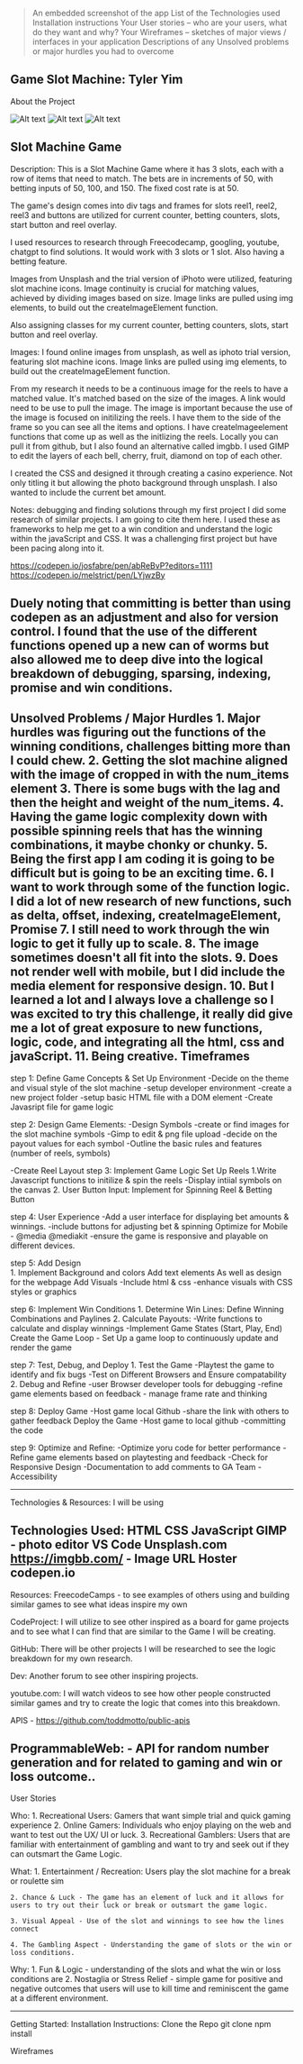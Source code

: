  >An embedded screenshot of the app
 >List of the Technologies used
 >Installation instructions
 >Your User stories – who are your users, what do they want and why?
 >Your Wireframes – sketches of major views / interfaces in your application
 >Descriptions of any Unsolved problems or major hurdles you had to overcome

Game Slot Machine:
Tyler Yim
---------------------------------------------------------------------------------------------------------

About the Project

![Alt text](image.png)
![Alt text](image-1.png)
![Alt text](image-3.png)

Slot Machine Game
---------------------------------------------------------------------------------------------------------
Description:
This is a Slot Machine Game where it has 3 slots, each with a row of items that need to match. The bets are in increments of 50, with betting inputs of 50, 100, and 150. The fixed cost rate is at 50. 


The game's design comes into div tags and frames for slots reel1, reel2, reel3 and buttons are utilized for current counter, betting counters, slots, start button and reel overlay.

I used resources to research through Freecodecamp, googling, youtube, chatgpt to find solutions. It would work with 3 slots or 1 slot. Also having a betting feature.  

Images from Unsplash and the trial version of iPhoto were utilized, featuring slot machine icons. Image continuity is crucial for matching values, achieved by dividing images based on size. Image links are pulled using img elements, to build out the createImageElement function.

Also assigning classes for my current counter, betting counters, slots, start button and reel overlay. 

Images: 
I found online images from unsplash, as well as iphoto trial version, featuring slot machine icons. Image links are pulled using img elements, to build out the createImageElement function.

From my research it needs to be a continuous image for the reels to have a matched value. It's matched based on the size of the images. A link would need to be use to pull the image. The image is important because the use of the image is focused on initilizing the reels. I have them to the side of the frame so you can see all the items and options. I have createImageelement functions that come up as well as the initlizing the reels. Locally you can pull it from github, but I also found an alternative called imgbb. I used GIMP to edit the layers of each bell, cherry, fruit, diamond on top of each other.

I created the CSS and designed it through creating a casino experience. Not only titling it but allowing the photo background through unsplash. I also wanted to include the current bet amount. 

Notes: debugging and finding solutions through my first project I did some research of similar projects. I am going to cite them here. I used these as frameworks to help me get to a win condition and understand the logic within the javaScript and CSS. It was a challenging first project but have been pacing along into it.

https://codepen.io/josfabre/pen/abReBvP?editors=1111
https://codepen.io/melstrict/pen/LYjwzBy

Duely noting that committing is better than using codepen as an adjustment and also for version control. I found that the use of the different functions opened up a new can of worms but also allowed me to deep dive into the logical breakdown of debugging, sparsing, indexing, promise and win conditions. 
---------------------------------------------------------------------------------------------------------


Unsolved Problems / Major Hurdles
    1. Major hurdles was figuring out the functions of the winning conditions, challenges bitting more than I could chew. 
    2. Getting the slot machine aligned with the image of cropped in with the num_items element
    3. There is some bugs with the lag and then the height and weight of the num_items.
    4. Having the game logic complexity down with possible spinning reels that has the winning combinations, it maybe chonky or chunky.
    5. Being the first app I am coding it is going to be difficult but is going to be an exciting time. 
    6. I want to work through some of the function logic. I did a lot of new research of new functions, such as delta, offset, indexing, createImageElement, Promise
    7. I still need to work through the win logic to get it fully up to scale.
    8. The image sometimes doesn't all fit into the slots. 
    9. Does not render well with mobile, but I did include the media element for responsive design. 
    10. But I learned a lot and I always love a challenge so I was excited to try this challenge, it really did give me a lot of great exposure to new functions, logic, code, and integrating all the html, css and javaScript. 
    11. Being creative. 
Timeframes
---------------------------------------------------------------------------------------------------------

step 1: Define Game Concepts & Set Up Environment
    -Decide on the theme and visual style of the slot machine
    -setup developer environment
    -create a new project folder
    -setup basic HTML file with a DOM element
    -Create Javasript file for game logic

step 2: Design Game Elements:
-Design Symbols
    -create or find images for the slot machine symbols
    -Gimp to edit & png file upload
    -decide on the payout values for each symbol
        -Outline the basic rules and features (number of reels, symbols)

-Create Reel Layout 
step 3: Implement Game Logic
    Set Up Reels
    1.Write Javascript functions to initilize & spin the reels
    -Display intiial symbols on the canvas
    2. User Button Input:
    Implement for Spinning Reel & Betting Button

step 4: User Experience 
    -Add a user interface for displaying bet amounts & winnings.
    -include buttons for adjusting bet & spinning
    Optimize for Mobile - @media @mediakit
    -ensure the game is responsive and playable on different devices.

step 5: Add Design    
    1. Implement Background and colors 
    Add text elements 
    As well as design for the webpage
    Add Visuals
    -Include html & css
    -enhance visuals with CSS styles or graphics
    
step 6: Implement Win Conditions
    1. Determine Win Lines:
    Define Winning Combinations and Paylines
    2. Calculate Payouts:
    -Write functions to calculate and display winnings
    -Implement Game States (Start, Play, End)
        Create the Game Loop
    - Set Up a game loop to continuously update and render the game 


step 7: Test, Debug, and Deploy
    1. Test the Game
    -Playtest the game to identify and fix bugs
    -Test on Different Browsers and Ensure compatability 
    2. Debug and Refine
    -user Browser developer tools for debugging
    -refine game elements based on feedback
    - manage frame rate and thinking

step 8: Deploy Game
    -Host game local Github
    -share the link with others to gather feedback
    Deploy the Game
    -Host game to local github
    -committing the code
    

step 9: Optimize and Refine:
    -Optimize yoru code for better performance
    -Refine game elements based on playtesting and feedback
    -Check for Responsive Design
    -Documentation to add comments to GA Team
    -Accessibility

---------------------------------------------------------------------------------------------------------

Technologies & Resources: I will be using

Technologies Used:
HTML
CSS
JavaScript
GIMP - photo editor
VS Code
Unsplash.com
https://imgbb.com/ - Image URL Hoster
codepen.io
---------------------------------------------------------------------------------------------------------

Resources: 
FreecodeCamps - to see examples of others using and building similar games to see what ideas inspire my own

CodeProject: I will utilize to see other inspired as a board for game projects and to see what I can find that are similar to the Game I will be creating.

GitHub: There will be other projects I will be researched to see the logic breakdown for my own research.

Dev: Another forum to see other inspiring projects.

youtube.com: I will watch videos to see how other people constructed similar games and try to create the logic that comes into this breakdown. 

APIS - https://github.com/toddmotto/public-apis

ProgrammableWeb: - API for random number generation and for related to gaming and win or loss outcome.. 
---------------------------------------------------------------------------------------------------------



User Stories

Who: 
    1. Recreational Users: Gamers that want  simple trial and quick gaming experience
    2. Online Gamers: Individuals who enjoy playing on the web and want to test out the UX/ UI or luck.
    3. Recreational Gamblers: Users that are familiar with entertainment of gambling and want to try and seek out if they can outsmart the Game Logic.

What: 
    1. Entertainment / Recreation: Users play the slot machine for a break or roulette sim
    
    2. Chance & Luck - The game has an element of luck and it allows for users to try out their luck or break or outsmart the game logic.

    3. Visual Appeal - Use of the slot and winnings to see how the lines connect

    4. The Gambling Aspect - Understanding the game of slots or the win or loss conditions.

Why:
    1. Fun & Logic - understanding of the slots and what the win or loss conditions are
    2. Nostaglia or Stress Relief  - simple game for positive and negative outcomes that users will use to kill time and reminiscent the game at a different environment.  

---------------------------------------------------------------------------------------------------------

Getting Started: 
Installation Instructions:
Clone the Repo
git clone 
npm install


Wireframes

